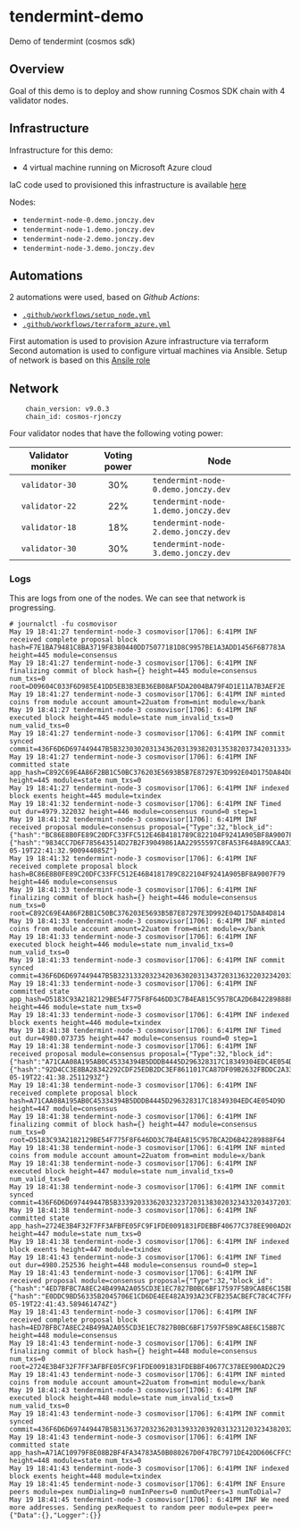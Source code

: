 # tendermint-demo
Demo of tendermint (cosmos sdk)

## Overview

Goal of this demo is to deploy and show running Cosmos SDK chain with 4 validator nodes.

## Infrastructure

Infrastructure for this demo:
- 4 virtual machine running on Microsoft Azure cloud

IaC code used to provisioned this infrastructure is available [here](./terraform/azure/)

Nodes:
- `tendermint-node-0.demo.jonczy.dev`
- `tendermint-node-1.demo.jonczy.dev`
- `tendermint-node-2.demo.jonczy.dev`
- `tendermint-node-3.demo.jonczy.dev`

## Automations

2 automations were used, based on *Github Actions*:
- [`.github/workflows/setup_node.yml`](.github/workflows/setup_node.yml)
- [`.github/workflows/terraform_azure.yml`](.github/workflows/terraform_azure.yml)

First automation is used to provision Azure infrastructure via terraform
Second automation is used to configure virtual machines via Ansible. Setup of network is based on this [Ansile role](https://github.com/hyphacoop/cosmos-ansible)



## Network

```
    chain_version: v9.0.3
    chain_id: cosmos-rjonczy
```
Four validator nodes that have the following voting power:

| Validator moniker | Voting power | Node                        |
| :---------------: | :----------: | ----------------------------------------------- |
|  `validator-30`   |     30%      | `tendermint-node-0.demo.jonczy.dev` |
|  `validator-22`   |     22%      | `tendermint-node-1.demo.jonczy.dev` |
|  `validator-18`   |     18%      | `tendermint-node-2.demo.jonczy.dev` |
|  `validator-30`   |     30%      | `tendermint-node-3.demo.jonczy.dev` |

### Logs

This are logs from one of the nodes. We can see that network is progressing.

```
# journalctl -fu cosmovisor
May 19 18:41:27 tendermint-node-3 cosmovisor[1706]: 6:41PM INF received complete proposal block hash=F7E1BA79481C8BA3719F8380440DD75077181D8C9957BE1A3ADD1456F6B7783A height=445 module=consensus
May 19 18:41:27 tendermint-node-3 cosmovisor[1706]: 6:41PM INF finalizing commit of block hash={} height=445 module=consensus num_txs=0 root=D09604C033F6D985E41DD5EB3B3EB36EB08AF5DA2004BA79F4D1E11A7B3AEF2E
May 19 18:41:27 tendermint-node-3 cosmovisor[1706]: 6:41PM INF minted coins from module account amount=22uatom from=mint module=x/bank
May 19 18:41:27 tendermint-node-3 cosmovisor[1706]: 6:41PM INF executed block height=445 module=state num_invalid_txs=0 num_valid_txs=0
May 19 18:41:27 tendermint-node-3 cosmovisor[1706]: 6:41PM INF commit synced commit=436F6D6D697449447B5B323030203134362031393820313538203734203133342032343220313837203238203830203138382035352039382033203232392031303520353920393120313236203133352034312031323620363120313533203436203420323039203131372032313820313332203231362032305D3A3142447D
May 19 18:41:27 tendermint-node-3 cosmovisor[1706]: 6:41PM INF committed state app_hash=C892C69E4A86F2BB1C50BC376203E5693B5B7E87297E3D992E04D175DA84D814 height=445 module=state num_txs=0
May 19 18:41:27 tendermint-node-3 cosmovisor[1706]: 6:41PM INF indexed block exents height=445 module=txindex
May 19 18:41:32 tendermint-node-3 cosmovisor[1706]: 6:41PM INF Timed out dur=4979.322032 height=446 module=consensus round=0 step=1
May 19 18:41:32 tendermint-node-3 cosmovisor[1706]: 6:41PM INF received proposal module=consensus proposal={"Type":32,"block_id":{"hash":"BC86E8B0FE89C20DFC33FFC512E46B4181789C822104F9241A905BF8A9007F79","parts":{"hash":"9834CC7D6F785643514D27B2F39049861AA22955597C8FA53F648A89CCAA31C1","total":1}},"height":446,"pol_round":-1,"round":0,"signature":"xFtccrKJBsuyXLRRw7O5bzR4/QthJUyNbpmSq05Q4SfuMS+n/XsZ2Ueq3f+daLzplZW8/JXWP77ayQVo3jNJBg==","timestamp":"2023-05-19T22:41:32.900944085Z"}
May 19 18:41:32 tendermint-node-3 cosmovisor[1706]: 6:41PM INF received complete proposal block hash=BC86E8B0FE89C20DFC33FFC512E46B4181789C822104F9241A905BF8A9007F79 height=446 module=consensus
May 19 18:41:33 tendermint-node-3 cosmovisor[1706]: 6:41PM INF finalizing commit of block hash={} height=446 module=consensus num_txs=0 root=C892C69E4A86F2BB1C50BC376203E5693B5B7E87297E3D992E04D175DA84D814
May 19 18:41:33 tendermint-node-3 cosmovisor[1706]: 6:41PM INF minted coins from module account amount=22uatom from=mint module=x/bank
May 19 18:41:33 tendermint-node-3 cosmovisor[1706]: 6:41PM INF executed block height=446 module=state num_invalid_txs=0 num_valid_txs=0
May 19 18:41:33 tendermint-node-3 cosmovisor[1706]: 6:41PM INF commit synced commit=436F6D6D697449447B5B323133203234203630203134372031363220323420333320343120313930203834203234372031313720323438203234362037302032323120363020313233203738203136382032312032303120383720313838203136322032313420313830203334203133372031333620313433203130305D3A3142457D
May 19 18:41:33 tendermint-node-3 cosmovisor[1706]: 6:41PM INF committed state app_hash=D5183C93A2182129BE54F775F8F646DD3C7B4EA815C957BCA2D6B42289888F64 height=446 module=state num_txs=0
May 19 18:41:33 tendermint-node-3 cosmovisor[1706]: 6:41PM INF indexed block exents height=446 module=txindex
May 19 18:41:38 tendermint-node-3 cosmovisor[1706]: 6:41PM INF Timed out dur=4980.073735 height=447 module=consensus round=0 step=1
May 19 18:41:38 tendermint-node-3 cosmovisor[1706]: 6:41PM INF received proposal module=consensus proposal={"Type":32,"block_id":{"hash":"A71CAA08A195AB0C45334394B5DDDB4445D296328317C18349304EDC4E054D9D","parts":{"hash":"92D4CC3E8BA28342292CDF25EDB2DC3EF8611017CA87DF09B2632FBDDC2A333A","total":1}},"height":447,"pol_round":-1,"round":0,"signature":"9XN//pGEQekYhrHxVtDBo/55m5OT96gF43KGoNZmYiw12HGAdqon02oY5D0d7dfxTJB8JR9JSc7a84+yJo+XAw==","timestamp":"2023-05-19T22:41:38.2511293Z"}
May 19 18:41:38 tendermint-node-3 cosmovisor[1706]: 6:41PM INF received complete proposal block hash=A71CAA08A195AB0C45334394B5DDDB4445D296328317C18349304EDC4E054D9D height=447 module=consensus
May 19 18:41:38 tendermint-node-3 cosmovisor[1706]: 6:41PM INF finalizing commit of block hash={} height=447 module=consensus num_txs=0 root=D5183C93A2182129BE54F775F8F646DD3C7B4EA815C957BCA2D6B42289888F64
May 19 18:41:38 tendermint-node-3 cosmovisor[1706]: 6:41PM INF minted coins from module account amount=22uatom from=mint module=x/bank
May 19 18:41:38 tendermint-node-3 cosmovisor[1706]: 6:41PM INF executed block height=447 module=state num_invalid_txs=0 num_valid_txs=0
May 19 18:41:38 tendermint-node-3 cosmovisor[1706]: 6:41PM INF commit synced commit=436F6D6D697449447B5B33392033362032323720313830203234332034372031323720323433203137352031393120323234203935203230312032343120323533203232342039203234203439203235332032333520313931203634203130332031323420353520313432203233332030203137332034342034315D3A3142467D
May 19 18:41:38 tendermint-node-3 cosmovisor[1706]: 6:41PM INF committed state app_hash=2724E3B4F32F7FF3AFBFE05FC9F1FDE0091831FDEBBF40677C378EE900AD2C29 height=447 module=state num_txs=0
May 19 18:41:38 tendermint-node-3 cosmovisor[1706]: 6:41PM INF indexed block exents height=447 module=txindex
May 19 18:41:43 tendermint-node-3 cosmovisor[1706]: 6:41PM INF Timed out dur=4980.252536 height=448 module=consensus round=0 step=1
May 19 18:41:43 tendermint-node-3 cosmovisor[1706]: 6:41PM INF received proposal module=consensus proposal={"Type":32,"block_id":{"hash":"4ED7BFBC7A8EC24B499A2A055CD3E1EC7827B0BC6BF17597F5B9CA8E6C15BB7C","parts":{"hash":"E0DDC9BD56335B2045706E1CD6DE4EE482A393A23CFB235ACBEFC78C4C7FFAC2","total":1}},"height":448,"pol_round":-1,"round":0,"signature":"AArnYyzkapmmvz+aIzzE54IKUWqDDhRbUync4Frk+XUBmlHeCBT+xkD18Y2ktWbwJ4Alu92n01EKvToO7mTODw==","timestamp":"2023-05-19T22:41:43.589461474Z"}
May 19 18:41:43 tendermint-node-3 cosmovisor[1706]: 6:41PM INF received complete proposal block hash=4ED7BFBC7A8EC24B499A2A055CD3E1EC7827B0BC6BF17597F5B9CA8E6C15BB7C height=448 module=consensus
May 19 18:41:43 tendermint-node-3 cosmovisor[1706]: 6:41PM INF finalizing commit of block hash={} height=448 module=consensus num_txs=0 root=2724E3B4F32F7FF3AFBFE05FC9F1FDE0091831FDEBBF40677C378EE900AD2C29
May 19 18:41:43 tendermint-node-3 cosmovisor[1706]: 6:41PM INF minted coins from module account amount=22uatom from=mint module=x/bank
May 19 18:41:43 tendermint-node-3 cosmovisor[1706]: 6:41PM INF executed block height=448 module=state num_invalid_txs=0 num_valid_txs=0
May 19 18:41:43 tendermint-node-3 cosmovisor[1706]: 6:41PM INF commit synced commit=436F6D6D697449447B5B3136372032362031393320392031323120323438203232342031333920343320323434203235302035322031323020353820383020313736203132382033382031323520313520373120313838203132312031313320323232203636203232312039362031303820323535203139372032345D3A3143307D
May 19 18:41:43 tendermint-node-3 cosmovisor[1706]: 6:41PM INF committed state app_hash=A71AC10979F8E08B2BF4FA34783A50B080267D0F47BC7971DE42DD606CFFC518 height=448 module=state num_txs=0
May 19 18:41:43 tendermint-node-3 cosmovisor[1706]: 6:41PM INF indexed block exents height=448 module=txindex
May 19 18:41:45 tendermint-node-3 cosmovisor[1706]: 6:41PM INF Ensure peers module=pex numDialing=0 numInPeers=0 numOutPeers=3 numToDial=7
May 19 18:41:45 tendermint-node-3 cosmovisor[1706]: 6:41PM INF We need more addresses. Sending pexRequest to random peer module=pex peer={"Data":{},"Logger":{}}
```
